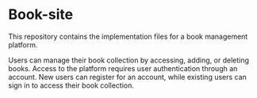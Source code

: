 # Book-site
This repository contains the implementation files for a book management platform.

Users can manage their book collection by accessing, adding, or deleting books. Access to the platform requires user authentication through an account. New users can register for an account, while existing users can sign in to access their book collection.
